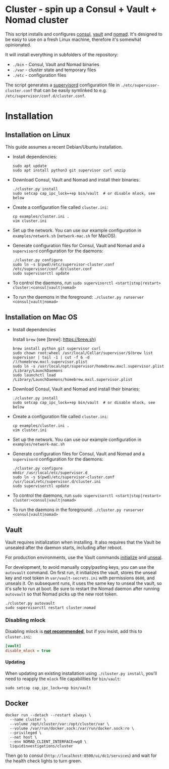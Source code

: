 # Cluster - spin up a Consul + Vault + Nomad cluster

This script installs and configures [consul][], [vault][] and [nomad][]. It's
designed to be easy to use on a fresh Linux machine, therefore it's somewhat
opinionated.

It will install everything in subfolders of the repository:

* `./bin` - Consul, Vault and Nomad binaries
* `./var` - cluster state and temporary files
* `./etc` - configuration files

The script generates a [supervisord][] configuration file in
`./etc/supervisor-cluster.conf` that can be easily symlinked to e.g.
`/etc/supervisor/conf.d/cluster.conf`.

[consul]: https://www.consul.io/
[vault]: https://www.vaultproject.io/
[nomad]: https://www.nomadproject.io/
[supervisord]: http://supervisord.org/

# Installation

## Installation on Linux

This guide assumes a recent Debian/Ubuntu installation.

* Install dependencies:
    ```shell
    sudo apt update
    sudo apt install python3 git supervisor curl unzip
    ```

* Download Consul, Vault and Nomad and install their binaries:

    ```shell
    ./cluster.py install
    sudo setcap cap_ipc_lock=+ep bin/vault  # or disable mlock, see below
    ```

* Create a configuration file called `cluster.ini`:

    ```shell
    cp examples/cluster.ini .
    vim cluster.ini
    ```

* Set up the network. You can use our example configuration in `examples/network.sh` (`network-mac.sh` for MacOS).

* Generate configuration files for Consul, Vault and Nomad and a `supervisord`
  configuration for the daemons:
    ```shell
    ./cluster.py configure
    sudo ln -s $(pwd)/etc/supervisor-cluster.conf /etc/supervisor/conf.d/cluster.conf
    sudo supervisorctl update
    ```

* To control the daemons, run `sudo supervisorctl <start|stop|restart> cluster:<consul|vault|nomad>`

* To run the daemons in the foreground: `./cluster.py runserver <consul|vault|nomad>`

## Installation on Mac OS

* Install dependencies

    Install `brew` (see [brew]: https://brew.sh)

    ```shell
    brew install python git supervisor curl
    sudo chown root:wheel /usr/local/Cellar/supervisor/$(brew list supervisor | tail -1 | cut -f 6 -d /)/homebrew.mxcl.supervisor.plist
    sudo ln -s /usr/local/opt/supervisor/homebrew.mxcl.supervisor.plist /Library/LaunchDaemons
    sudo launchctl load /Library/LaunchDaemons/homebrew.mxcl.supervisor.plist
    ```

* Download Consul, Vault and Nomad and install their binaries:
    ```shell
    ./cluster.py install
    sudo setcap cap_ipc_lock=+ep bin/vault  # or disable mlock, see below
    ```

* Create a configuration file called `cluster.ini`:
    ```shell
    cp examples/cluster.ini .
    vim cluster.ini
    ```

* Set up the network. You can use our example configuration in `examples/network-mac.sh`

* Generate configuration files for Consul, Vault and Nomad and a `supervisord`
  configuration for the daemons:

    ```shell
    ./cluster.py configure
    mkdir /usr/local/etc/supervisor.d
    sudo ln -s $(pwd)/etc/supervisor-cluster.conf /usr/local/etc/supervisor.d/cluster.ini
    sudo supervisorctl update
    ```

* To control the daemons, run `sudo supervisorctl <start|stop|restart> cluster:<consul|vault|nomad>`

* To run the daemons in the foreground: `./cluster.py runserver <consul|vault|nomad>`


## Vault

Vault requires initialization when installing. It also requires that the Vault
be unsealed after the daemon starts, including after reboot.

For production environments, use the Vault commands [initialize][] and
[unseal][].

For development, to avoid manually copy/pasting keys, you can use the
`autovault` command. On first run, it initializes the vault, stores the unseal
key and root token in `var/vault-secrets.ini` with permissions `0600`, and
unseals it. On subsequent runs, it uses the same key to unseal the vault, so
it's safe to run at boot. Be sure to restart the Nomad daemon after running
`autovault` so that Nomad picks up the new root token.

```shell
./cluster.py autovault
sudo supervisorctl restart cluster:nomad
```

[initialize]: https://www.vaultproject.io/docs/commands/operator/init.html
[unseal]: https://www.vaultproject.io/docs/commands/operator/unseal.html

### Disabling mlock

Disabling mlock is [**not recommended**][disable_mlock], but if you insist, add
this to `cluster.ini`:

```ini
[vault]
disable_mlock = true
```

[disable_mlock]: https://www.vaultproject.io/docs/configuration/#disable_mlock

#### Updating

When updating an existing installation using `./cluster.py install`, you'll
need to reapply the `mlock` file capabilities for `bin/vault`:

```shell
sudo setcap cap_ipc_lock=+ep bin/vault
```

## Docker

```shell
docker run --detach --restart always \
  --name cluster \
  --volume /opt/cluster/var:/opt/cluster/var \
  --volume /var/run/docker.sock:/var/run/docker.sock:ro \
  --privileged \
  --net host \
  --env NOMAD_CLIENT_INTERFACE=wg0 \
  liquidinvestigations/cluster
```

Then go to consul (`http://localhost:8500/ui/dc1/services`) and wait for the
health check lights to turn green.
